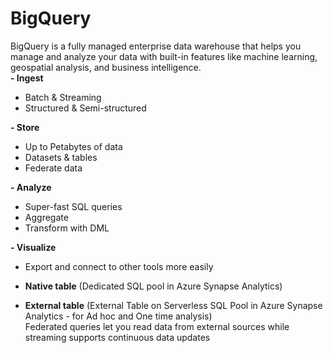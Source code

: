 # BigQuery
BigQuery is a fully managed enterprise data warehouse that helps you manage and analyze your data with built-in features like machine learning, geospatial analysis, and business intelligence. <br>
**- Ingest**
  - Batch & Streaming
  - Structured & Semi-structured <br>

**- Store**
  - Up to Petabytes of data
  - Datasets & tables
  - Federate data <br>

**- Analyze**
  - Super-fast SQL queries
  - Aggregate
  - Transform with DML <br>

**- Visualize**
  - Export and connect to other tools more easily <br>

- **Native table** (Dedicated SQL pool in Azure Synapse Analytics) <br>

- **External table** (External Table on Serverless SQL Pool in Azure Synapse Analytics - for Ad hoc and One time analysis) <br>
Federated queries let you read data from external sources while streaming supports continuous data updates
